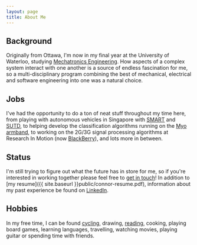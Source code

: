 ```yaml
---
layout: page
title: About Me
---
```


## Background

Originally from Ottawa, I'm now in my final year at the University of Waterloo, studying [Mechatronics Engineering](https://uwaterloo.ca/mechanical-mechatronics-engineering/). How aspects of a complex system interact with one another is a source of endless fascination for me, so a multi-disciplinary program combining the best of  mechanical, electrical and software engineering into one was a natural choice.

## Jobs

I've had the opportunity to do a ton of neat stuff throughout my time here, from playing
with autonomous vehicles in Singapore with [SMART](http://smart.mit.edu/research/future-urban-mobility/future-urban-mobility.html) and [SUTD](http://www.sutd.edu.sg/), to helping develop the classification algorithms running on the [Myo armband](https://www.thalmic.com/en/myo/), to working on the 2G/3G signal processing algorithms at Research In Motion (now [BlackBerry](http://ca.blackberry.com/)), and lots more in between.

## Status

I'm still trying to figure out what the future has in store for me, so if you're interested in working together please feel free to [get in touch](mailto:con.smith13@gmail.com)! In addition to [my resume]({{ site.baseurl }}public/connor-resume.pdf), information about my past experience be found on [LinkedIn](https://www.linkedin.com/in/conthesmith).

## Hobbies

In my free time, I can be found [cycling](http://www.strava.com/athletes/4374239), drawing, [reading](https://www.goodreads.com/user/show/3353185-connor), cooking, playing board games, learning languages, travelling, watching movies, playing guitar or spending time with friends.